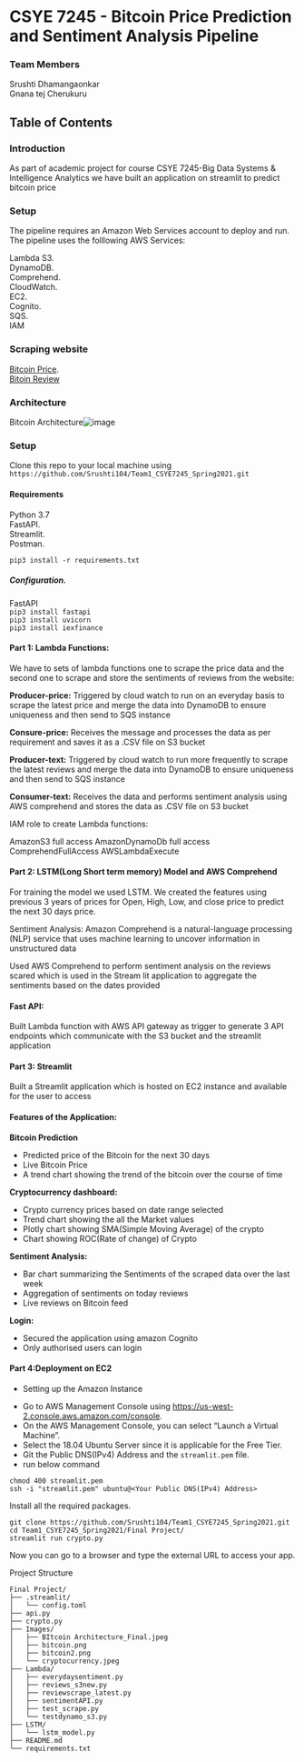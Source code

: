 # CSYE 7245 - Bitcoin Price Prediction and Sentiment Analysis Pipeline

### Team Members
Srushti Dhamangaonkar       
Gnana tej Cherukuru

## Table of Contents

### Introduction    
As part of academic project for course CSYE 7245-Big Data Systems & Intelligence Analytics we have built an application on streamlit to predict bitcoin price

### Setup
The pipeline requires an Amazon Web Services account to deploy and run.   
The pipeline uses the folllowing AWS Services:

Lambda
S3.   
DynamoDB.   
Comprehend.   
CloudWatch.  
EC2.   
Cognito.  
SQS.  
IAM

### Scraping website 
[Bitcoin Price](https://coincodex.com/crypto/bitcoin/).  
[Bitoin Review](https://www.trustpilot.com/review/bitcoin.com)

### Architecture 
Bitcoin Architecture![image](https://user-images.githubusercontent.com/59776740/116674003-16ded400-a972-11eb-9f15-82ce288522d4.png)

### Setup
Clone this repo to your local machine using ```https://github.com/Srushti104/Team1_CSYE7245_Spring2021.git```

#### Requirements    
Python 3.7    
FastAPI.   
Streamlit.   
Postman.   

```pip3 install -r requirements.txt```

##### Configuration.   
FastAPI     
```pip3 install fastapi```  
```pip3 install uvicorn```   
```pip3 install iexfinance```  

#### Part 1: Lambda Functions:

We have to sets of lambda functions one to scrape the price data and the second one to scrape and store the sentiments of reviews from the website:

**Producer-price:**
Triggered by cloud watch to run on an everyday basis to scrape the latest price and merge the data into DynamoDB to ensure uniqueness and then send to SQS instance

**Consure-price:**
Receives the message and processes the data as per requirement and saves it as a .CSV file on S3 bucket 

**Producer-text:**
Triggered by cloud watch to run more frequently to scrape the latest reviews and merge the data into DynamoDB to ensure uniqueness and then send to SQS instance 

**Consumer-text:**
Receives the data and performs sentiment analysis using AWS comprehend and stores the data as .CSV file on S3 bucket  

IAM role to create Lambda functions:

AmazonS3 full access
AmazonDynamoDb full access
ComprehendFullAccess
AWSLambdaExecute

#### Part 2: LSTM(Long Short term memory) Model and AWS Comprehend
For training the model we used LSTM. We created the features using previous 3 years of prices for Open, High, Low, and close price to predict the next 30 days price.

Sentiment Analysis:
Amazon Comprehend is a natural-language processing (NLP) service that uses machine learning to uncover information in unstructured data

Used AWS Comprehend to perform sentiment analysis on the reviews scared which is used in the Stream lit application to aggregate the sentiments based on the dates provided 

#### Fast API:
Built Lambda function with AWS API gateway as trigger to generate 3 API endpoints which communicate with the S3 bucket and the streamlit application  	

#### Part 3: Streamlit
Built a Streamlit application which is hosted on EC2 instance and available for the user to access

#### Features of the Application:

**Bitcoin Prediction** 
- Predicted price of the Bitcoin for the next 30 days 
- Live Bitcoin Price 
- A trend chart showing the trend of the bitcoin over the course of time 

**Cryptocurrency dashboard:**
- Crypto currency prices based on date range selected 
- Trend chart showing the all the Market values 
- Plotly chart showing SMA(Simple Moving Average) of the crypto
- Chart showing ROC(Rate of change) of Crypto

**Sentiment Analysis:**
- Bar chart summarizing the Sentiments of the scraped data over the last week 
- Aggregation of sentiments on today reviews
- Live reviews on Bitcoin feed 

**Login:**
- Secured the application using amazon Cognito
- Only authorised users can login

#### Part 4:Deployment on EC2
* Setting up the Amazon Instance
- Go to AWS Management Console using https://us-west-2.console.aws.amazon.com/console.
- On the AWS Management Console, you can select “Launch a Virtual Machine”. 
- Select the 18.04 Ubuntu Server since it is applicable for the Free Tier.
- Git the Public DNS(IPv4) Address and the ```streamlit.pem``` file. 
- run below command

```
chmod 400 streamlit.pem
ssh -i "streamlit.pem" ubuntu@<Your Public DNS(IPv4) Address>
```

Install all the required packages.
```
git clone https://github.com/Srushti104/Team1_CSYE7245_Spring2021.git
cd Team1_CSYE7245_Spring2021/Final Project/
streamlit run crypto.py
```
Now you can go to a browser and type the external URL to access your app.


Project Structure
```
Final Project/
├── .streamlit/
│   └── config.toml
├── api.py
├── crypto.py
├── Images/
│   ├── BItcoin Architecture_Final.jpeg
│   ├── bitcoin.png
│   ├── bitcoin2.png
│   └── cryptocurrency.jpeg
├── Lambda/
│   ├── everydaysentiment.py
│   ├── reviews_s3new.py
│   ├── reviewscrape_latest.py
│   ├── sentimentAPI.py
│   ├── test_scrape.py
│   └── testdynamo_s3.py
├── LSTM/
│   └── lstm_model.py
├── README.md
└── requirements.txt
```
